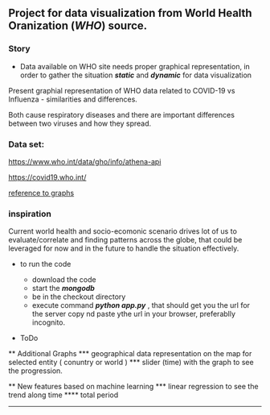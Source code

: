 

## Project for data visualization from World Health Oranization (__*WHO*__) source.

### Story
* Data available on WHO site needs proper graphical representation, in order to gather the situation _**static**_ and _**dynamic**_ for data visualization


Present graphial representation  of WHO data related to COVID-19 vs  Influenza - similarities and differences.

Both cause respiratory diseases and there are important differences between two viruses and how they spread.


### Data set:

https://www.who.int/data/gho/info/athena-api 

https://covid19.who.int/ 

[reference to graphs](https://ourworldindata.org/coronavirus-data-explorer?yScale=log&zoomToSelection=true&testsMetric=true&totalFreq=true&aligned=true&perCapita=true&smoothing=0&country=ATG~ARG~AFG~Africa~ALB&pickerMetric=location&pickerSort=asc)

### inspiration

Current world health and socio-ecomonic scenario drives lot of us to evaluate/correlate and finding patterns across the globe, that could be leveraged for now and in the future to handle the situation effectively. 

* to run the code 
  * download the code
  * start the __*mongodb*__
  * be in the checkout directory
  * execute command __*python app.py*__ , that should get you the url for the server copy nd paste ythe url in your browser, preferablly incognito.

* ToDo

** Additional Graphs
*** geographical data representation on the map for selected entity ( conuntry or world )
*** slider (time) with the graph to see the progression.


** New features based on machine learning
*** linear regression to see the trend along time
**** total period 
**** 